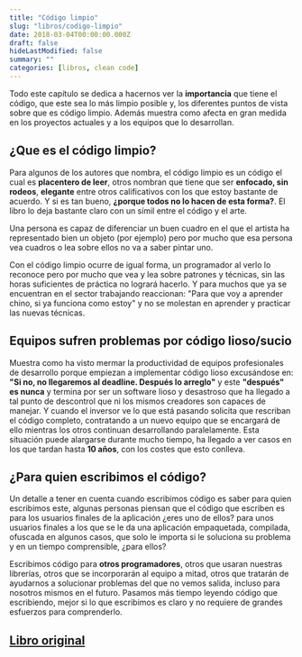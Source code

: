 ```yaml
---
title: "Código limpio"
slug: "libros/codigo-limpio"
date: 2018-03-04T00:00:00.000Z
draft: false
hideLastModified: false
summary: ""
categories: [libros, clean code]
---
```



  Todo este capítulo se dedica a hacernos ver la **importancia** que tiene el 
  código, que este sea lo más limpio posible y, los diferentes puntos de 
  vista sobre que es código limpio. Además muestra como afecta en gran medida
  en los proyectos actuales y a los equipos que lo desarrollan.

¿Que es el código limpio?
--------------------------------------------------------------------------------

  Para algunos de los autores que nombra, el código limpio es un código el 
  cual es **placentero de leer**, otros nombran que tiene que ser **enfocado,
  sin rodeos**, **elegante** entre otros calificativos con los que estoy 
  bastante de acuerdo. Y si es tan bueno, **¿porque todos no lo hacen de esta
  forma?**. El libro lo deja bastante claro con un símil entre el código y el
  arte.

  Una persona es capaz de diferenciar un buen cuadro en el que el artista ha 
  representado bien un objeto (por ejemplo) pero por mucho que esa persona 
  vea cuadros o lea sobre ellos no va a saber pintar uno.

  Con el código limpio ocurre de igual forma, un programador al verlo lo 
  reconoce pero por mucho que vea y lea sobre patrones y técnicas, sin las 
  horas suficientes de práctica no logrará hacerlo. Y para muchos que ya se 
  encuentran en el sector trabajando reaccionan: "Para que voy a aprender 
  chino, si ya funciona como estoy" y no se molestan en aprender y practicar 
  las nuevas técnicas.

Equipos sufren problemas por código lioso/sucio
--------------------------------------------------------------------------------

  Muestra como ha visto mermar la productividad de equipos profesionales de 
  desarrollo porque empiezan a implementar código lioso excusándose en: **"Si
  no, no llegaremos al deadline. Después lo arreglo"** y este **"después" es
  nunca** y termina por ser un software lioso y desastroso que ha llegado a 
  tal punto de descontrol que ni los mismos creadores son capaces de manejar.
  Y cuando el inversor ve lo que está pasando solicita que rescriban el 
  código completo, contratando a un nuevo equipo que se encargará de ello 
  mientras los otros continuan desarrollando paralelamente. Esta situación 
  puede alargarse durante mucho tiempo, ha llegado a ver casos en los que 
  tardan hasta **10 años**, con los costes que esto conlleva.
  
¿Para quien escribimos el código?
--------------------------------------------------------------------------------

  Un detalle a tener en cuenta cuando escribimos código es saber para quien 
  escribimos este, algunas personas piensan que el código que escriben es 
  para los usuarios finales de la aplicación ¿eres uno de ellos? para unos 
  usuarios finales a los que se le da una aplicación empaquetada, compilada, 
  ofuscada en algunos casos, que solo le importa si le soluciona su problema 
  y en un tiempo comprensible, ¿para ellos?

  Escribimos código para **otros programadores**, otros que usaran nuestras 
  librerías, otros que se incorporarán al equipo a mitad, otros que tratarán 
  de ayudarnos a solucionar problemas del que no vemos salida, incluso para 
  nosotros mismos en el futuro. Pasamos más tiempo leyendo código que 
  escribiendo, mejor si lo que escribimos es claro y no requiere de grandes 
  esfuerzos para comprenderlo.

[Libro original]
--------------------------------------------------------------------------------

[Libro original]: https://leer.amazon.es/kp/embed?asin=B001GSTOAM&preview=newtab&linkCode=kpe&ref_=cm_sw_r_kb_dp_bopYAb3Y71AX3&tag=5413

